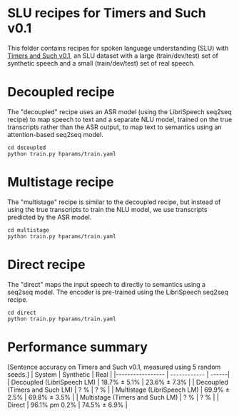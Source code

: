 # SLU recipes for Timers and Such v0.1
This folder contains recipes for spoken language understanding (SLU) with [Timers and Such v0.1](https://zenodo.org/record/4110812), an SLU dataset with a large (train/dev/test) set of synthetic speech and a small (train/dev/test) set of real speech.

# Decoupled recipe
The "decoupled" recipe uses an ASR model (using the LibriSpeech seq2seq recipe) to map speech to text and a separate NLU model, trained on the true transcripts rather than the ASR output, to map text to semantics using an attention-based seq2seq model.

```
cd decoupled
python train.py hparams/train.yaml
```

# Multistage recipe
The "multistage" recipe is similar to the decoupled recipe, but instead of using the true transcripts to train the NLU model, we use transcripts predicted by the ASR model.

```
cd multistage
python train.py hparams/train.yaml
```

# Direct recipe
The "direct" maps the input speech to directly to semantics using a seq2seq model.
The encoder is pre-trained using the LibriSpeech seq2seq recipe.

```
cd direct
python train.py hparams/train.yaml
```

# Performance summary

[Sentence accuracy on Timers and Such v0.1, measured using 5 random seeds.]
| System | Synthetic | Real |
|----------------- | ------------ | ------|
| Decoupled (LibriSpeech LM) | 18.7% $\pm$ 5.1% | 23.6% $\pm$ 7.3% |
| Decoupled (Timers and Such LM) | ? % | ? % |
| Multistage (LibriSpeech LM) | 69.9% $\pm$ 2.5% | 69.8% $\pm$ 3.5% |
| Multistage (Timers and Such LM) | ? % | ? % |
| Direct | 96.1% $pm$ 0.2% | 74.5% $\pm$ 6.9% |
